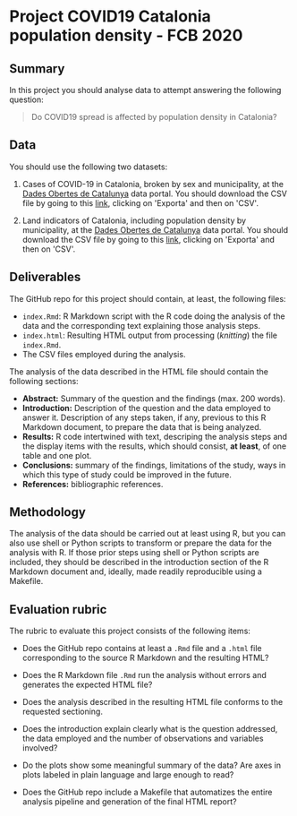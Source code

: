 # Project COVID19 Catalonia population density - FCB 2020

## Summary

In this project you should analyse data to attempt answering the following question:

> Do COVID19 spread is affected by population density in Catalonia?

## Data

You should use the following two datasets:

1. Cases of COVID-19 in Catalonia, broken by sex and municipality, at the
[Dades Obertes de Catalunya](http://governobert.gencat.cat/ca/dades_obertes) data portal.
You should download the CSV file by going to this
[link](https://analisi.transparenciacatalunya.cat/ca/Salut/Registre-de-casos-de-COVID-19-realitzats-a-Catalun/jj6z-iyrp), clicking on 'Exporta' and then on 'CSV'.

2. Land indicators of Catalonia, including population density by municipality, at the
[Dades Obertes de Catalunya](http://governobert.gencat.cat/ca/dades_obertes) data portal.
You should download the CSV file by going to this
[link](https://analisi.transparenciacatalunya.cat/Urbanisme-infraestructures/Indicadors-territorials-de-l-Observatori-del-Terri/b9cr-32i4), clicking on 'Exporta' and then on 'CSV'.

## Deliverables

The GitHub repo for this project should contain, at least, the following files:

  * `index.Rmd`: R Markdown script with the R code doing the analysis of the data
    and the corresponding text explaining those analysis steps.
  * `index.html`: Resulting HTML output from processing (_knitting_) the file
    `index.Rmd`.
  * The CSV files employed during the analysis.

The analysis of the data described in the HTML file should contain the following
sections:

  * **Abstract:** Summary of the question and the findings (max. 200 words).
  * **Introduction:** Description of the question and the data employed to answer it.
    Description of any steps taken, if any, previous to this R Markdown document,
    to prepare the data that is being analyzed.
  * **Results:** R code intertwined with text, descriping the analysis steps and the
    display items with the results, which should consist, **at least**, of one table
    and one plot.
  * **Conclusions:** summary of the findings, limitations of the study, ways in which
    this type of study could be improved in the future.
  * **References:** bibliographic references.

## Methodology

The analysis of the data should be carried out at least using R, but you can also
use shell or Python scripts to transform or prepare the data for the analysis with
R. If those prior steps using shell or Python scripts are included, they should be
described in the introduction section of the R Markdown document and, ideally,
made readily reproducible using a Makefile.

## Evaluation rubric

The rubric to evaluate this project consists of the following items:

* Does the GitHub repo contains at least a `.Rmd` file and a `.html` file corresponding
to the source R Markdown and the resulting HTML?

* Does the R Markdown file `.Rmd` run the analysis without errors and generates the expected HTML file?

* Does the analysis described in the resulting HTML file conforms to the requested sectioning.

* Does the introduction explain clearly what is the question addressed, the data employed and the number of observations and variables involved?

* Do the plots show some meaningful summary of the data? Are axes in plots labeled in plain language and large enough to read?

* Does the GitHub repo include a Makefile that automatizes the entire analysis pipeline and generation of the final HTML report?
